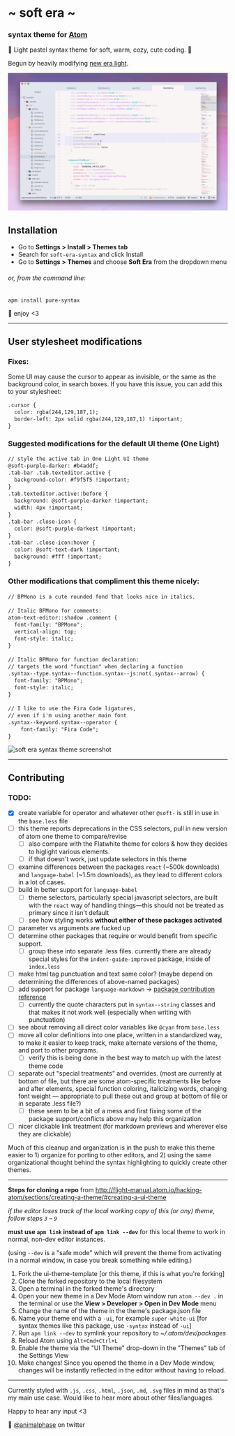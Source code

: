 # \~ soft era \~

### syntax theme for [Atom](https://atom.io/)

🌸 Light pastel syntax theme for soft, warm, cozy, cute coding. 🌱

Begun by heavily modifying [new era light](https://github.com/juanmnl/new-era-light-syntax-theme).

![soft era syntax theme screenshot](screenshot.png)

## Installation

- Go to **Settings > Install > Themes tab**
- Search for `soft-era-syntax` and click Install
- Go to **Settings > Themes** and choose **Soft Era** from the dropdown menu

###### or, from the command line:

```apm install pure-syntax```


💾 enjoy <3

---

## User stylesheet modifications

### Fixes:

Some UI may cause the cursor to appear as invisible, or the same as the background color, in search boxes. If you have this issue, you can add this to your stylesheet:

```
.cursor {
  color: rgba(244,129,187,1);
  border-left: 2px solid rgba(244,129,187,1) !important;
}
```

### Suggested modifications for the default UI theme (One Light)

```
// style the active tab in One Light UI theme
@soft-purple-darker: #b4addf;
.tab-bar .tab.texteditor.active {
  background-color: #f9f5f5 !important;
}
.tab.texteditor.active::before {
  background: @soft-purple-darker !important;
  width: 4px !important;
}
.tab-bar .close-icon {
  color: @soft-purple-darkest !important;
}
.tab-bar .close-icon:hover {
  color: @soft-text-dark !important;
  background: #fff !important;
}
```

### Other modifications that compliment this theme nicely:

```
// BPMono is a cute rounded fond that looks nice in italics.

// Italic BPMono for comments:
atom-text-editor::shadow .comment {
  font-family: "BPMono";
  vertical-align: top;
  font-style: italic;
}

// Italic BPMono for function declaration:
// targets the word "function" when declaring a function
.syntax--type.syntax--function.syntax--js:not(.syntax--arrow) {
  font-family: "BPMono";
  font-style: italic;
}

// I like to use the Fira Code ligatures,
// even if i'm using another main font
.syntax--keyword.syntax--operator {
    font-family: "Fira Code";
}
```

![soft era syntax theme screenshot](screenshot2.png)

---

## Contributing

### TODO:
- [x] create variable for operator and whatever other `@soft-` is still in use in the `base.less` file
- [ ] this theme reports deprecations in the CSS selectors, pull in new version of atom one theme to compare/revise
  - [ ] also compare with the Flatwhite theme for colors & how they decides to higlight various elements.
  - [ ] if that doesn't work, just update selectors in this theme
- [ ] examine differences between the packages `react` (~500k downloads) and `language-babel` (~1.5m downloads), as they lead to different colors in a lot of cases.
- [ ] build in better support for  `language-babel`
  - [ ] theme selectors, particularly special javascript selectors, are built with the `react` way of handling things—this should not be treated as primary since it isn't default
  - [ ] see how styling works **without either of these packages activated**
- [ ] parameter vs arguments are fucked up
- [ ] determine other packages that require or would benefit from specific support.
  - [ ] group these into separate .less files. currently there are already special styles for the `indent-guide-improved` package, inside of `index.less`
- [ ] make html tag punctuation and text same color? (maybe depend on determining the differences of above-named packages)
- [ ] add support for package `language-markdown` -> [package contribution reference](https://github.com/burodepeper/language-markdown/blob/master/CONTRIBUTING.md#syntax-theme-support)
  - [ ] currently the quote characters put in `syntax--string` classes and that makes it not work well (especially when writing with punctuation)
- [ ] see about removing all direct color variables like `@cyan` from `base.less`
- [ ] move all color definitions into one place, written in a standardized way, to make it easier to keep track, make alternate versions of the theme, and port to other programs.
  - [ ] verify this is being done in the best way to match up with the latest theme code
- [ ] separate out "special treatments" and overrides. (most are currently at bottom of file, but there are some atom-specific treatments like before and after elements, special function coloring, italicizing words, changing font weight — appropriate to pull these out and group at bottom of file or in separate .less file?)
  - [ ] these seem to be a bit of a mess and first fixing some of the package support/conflicts above may help this organization
- [ ] nicer clickable link treatment (for markdown previews and wherever else they are clickable)

Much of this cleanup and organization is in the push to make this theme easier to 1) organize for porting to other editors, and 2) using the same organizational thought behind the syntax highlighting to quickly create other themes.

---

**Steps for cloning a repo** from http://flight-manual.atom.io/hacking-atom/sections/creating-a-theme/#creating-a-ui-theme

*if the editor loses track of the local working copy of this (or any) theme, follow steps `3` – `9`*

**must use `apm link` instead of `apm link --dev`** for this local theme to work in normal, non-dev editor instances.

(using `--dev` is a "safe mode" which will prevent the theme from activating in a normal window, in case you break something while editing.)

1. Fork the ui-theme-template [or this theme, if this is what you're forking]
1. Clone the forked repository to the local filesystem
1. Open a terminal in the forked theme's directory
1. Open your new theme in a Dev Mode Atom window run `atom --dev .` in the terminal or use the **View > Developer > Open in Dev Mode** menu
1. Change the name of the theme in the theme's package.json file
1. Name your theme end with a `-ui`, for example `super-white-ui` [for syntax themes like this package, use `-syntax` instead of `-ui`]
1. Run `apm link --dev` to symlink your repository to *~/.atom/dev/packages*
1. Reload Atom using `Alt+Cmd+Ctrl+L`
1. Enable the theme via the "UI Theme" drop-down in the "Themes" tab of the Settings View
1. Make changes! Since you opened the theme in a Dev Mode window, changes will be instantly reflected in the editor without having to reload.

---

Currently styled with `.js`, `.css`, `.html`, `.json`, `.md`, `.svg` files in mind as that's my main use case. Would like to hear more about other files/languages.

Happy to hear any input <3

💖 [@animalphase](https://twitter.com/animalphase) on twitter
